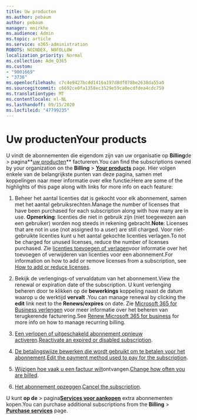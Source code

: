 ```yaml
---
title: Uw producten
ms.author: pebaum
author: pebaum
manager: mnirkhe
ms.audience: Admin
ms.topic: article
ms.service: o365-administration
ROBOTS: NOINDEX, NOFOLLOW
localization_priority: Normal
ms.collection: Adm_O365
ms.custom:
- "9001669"
- "3736"
ms.openlocfilehash: c7c4e9427bcdd1416a197d8df078be2638da55a0
ms.sourcegitcommit: c6692ce0fa1358ec3529e59ca0ecdfdea4cdc759
ms.translationtype: MT
ms.contentlocale: nl-NL
ms.lasthandoff: 09/15/2020
ms.locfileid: "47799235"
---
```

# <a name="your-products"></a><span data-ttu-id="fc22a-102">Uw producten</span><span class="sxs-lookup"><span data-stu-id="fc22a-102">Your products</span></span>

<span data-ttu-id="fc22a-103">U vindt de abonnementen die eigendom zijn van uw organisatie op **Billing**de  >  pagina**[uw producten](https://go.microsoft.com/fwlink/p/?linkid=842054)** factureren.</span><span class="sxs-lookup"><span data-stu-id="fc22a-103">You can find the subscriptions owned by your organization on the **Billing** > **[Your products](https://go.microsoft.com/fwlink/p/?linkid=842054)** page.</span></span> <span data-ttu-id="fc22a-104">Hier volgen enkele van de belangrijkste punten van deze pagina, samen met koppelingen naar meer informatie over elke functie:</span><span class="sxs-lookup"><span data-stu-id="fc22a-104">Here are some of the highlights of this page along with links for more info on each feature:</span></span>

1. <span data-ttu-id="fc22a-105">Beheer het aantal licenties dat is gekocht voor elk abonnement, samen met het aantal gebruiksrechten.</span><span class="sxs-lookup"><span data-stu-id="fc22a-105">Manage the number of licenses that have been purchased for each subscription along with how many are in use.</span></span>  <span data-ttu-id="fc22a-106">**Opmerking**: licenties die niet in gebruik zijn (niet toegewezen aan een gebruiker) worden nog steeds in rekening gebracht.</span><span class="sxs-lookup"><span data-stu-id="fc22a-106">**Note**: Licenses that are not in use (not assigned to a user) are still charged.</span></span>  <span data-ttu-id="fc22a-107">Voor niet-gebruikte licenties kunt u het aantal gekochte licenties verlagen.</span><span class="sxs-lookup"><span data-stu-id="fc22a-107">To not be charged for unused licenses, reduce the number of licenses purchased.</span></span> <span data-ttu-id="fc22a-108">Zie [licenties toevoegen of verlagen](https://docs.microsoft.com/alchemyinsights/how-to-add-or-reduce-licenses)voor informatie over het toevoegen of verwijderen van licenties voor een abonnement.</span><span class="sxs-lookup"><span data-stu-id="fc22a-108">For information on how to add or remove licenses from a subscription, see [How to add or reduce licenses](https://docs.microsoft.com/alchemyinsights/how-to-add-or-reduce-licenses).</span></span>

2. <span data-ttu-id="fc22a-109">Bekijk de verlengings-of vervaldatum van het abonnement.</span><span class="sxs-lookup"><span data-stu-id="fc22a-109">View the renewal or expiration date of the subscription.</span></span>  <span data-ttu-id="fc22a-110">U kunt verlenging beheren door te klikken op de **bewerkings** koppeling naast de datum waarop u de werktijd **vervalt** .</span><span class="sxs-lookup"><span data-stu-id="fc22a-110">You can manage renewal by clicking the **edit** link next to the **Renews/expires** on date.</span></span>  <span data-ttu-id="fc22a-111">Zie [Microsoft 365 for Business verlengen](https://go.microsoft.com/fwlink/?linkid=2119216) voor meer informatie over het beheren van terugkerende facturering.</span><span class="sxs-lookup"><span data-stu-id="fc22a-111">See [Renew Microsoft 365 for business](https://go.microsoft.com/fwlink/?linkid=2119216) for more info on how to manage recurring billing.</span></span>

3. <span data-ttu-id="fc22a-112">[Een verlopen of uitgeschakeld abonnement opnieuw activeren](https://go.microsoft.com/fwlink/?linkid=2117519).</span><span class="sxs-lookup"><span data-stu-id="fc22a-112">[Reactivate an expired or disabled subscription](https://go.microsoft.com/fwlink/?linkid=2117519).</span></span>

4. <span data-ttu-id="fc22a-113">[De betalingswijze bewerken die wordt gebruikt om te betalen voor het abonnement](https://go.microsoft.com/fwlink/?linkid=2117167).</span><span class="sxs-lookup"><span data-stu-id="fc22a-113">[Edit the payment method used to pay for the subscription](https://go.microsoft.com/fwlink/?linkid=2117167).</span></span>

5. <span data-ttu-id="fc22a-114">[Wijzigen hoe vaak u een factuur wilt](https://go.microsoft.com/fwlink/?linkid=2119112)ontvangen.</span><span class="sxs-lookup"><span data-stu-id="fc22a-114">[Change how often you are billed](https://go.microsoft.com/fwlink/?linkid=2119112).</span></span>

6. <span data-ttu-id="fc22a-115">[Het abonnement opzeggen](https://go.microsoft.com/fwlink/?linkid=2119113).</span><span class="sxs-lookup"><span data-stu-id="fc22a-115">[Cancel the subscription](https://go.microsoft.com/fwlink/?linkid=2119113).</span></span>

<span data-ttu-id="fc22a-116">U kunt **op de**  >  pagina[**Services voor aankopen**](https://go.microsoft.com/fwlink/p/?linkid=868433) extra abonnementen kopen.</span><span class="sxs-lookup"><span data-stu-id="fc22a-116">You can purchase additional subscriptions from the **Billing** > [**Purchase services**](https://go.microsoft.com/fwlink/p/?linkid=868433) page.</span></span>
